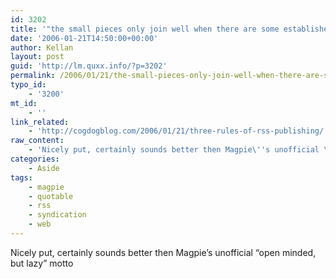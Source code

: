 ```yaml
---
id: 3202
title: '"the small pieces only join well when there are some established rules"'
date: '2006-01-21T14:50:00+00:00'
author: Kellan
layout: post
guid: 'http://lm.quxx.info/?p=3202'
permalink: /2006/01/21/the-small-pieces-only-join-well-when-there-are-some-established-rules/
typo_id:
    - '3200'
mt_id:
    - ''
link_related:
    - 'http://cogdogblog.com/2006/01/21/three-rules-of-rss-publishing/'
raw_content:
    - 'Nicely put, certainly sounds better then Magpie\''s unofficial \"open minded, but lazy\" motto'
categories:
    - Aside
tags:
    - magpie
    - quotable
    - rss
    - syndication
    - web
---
```


Nicely put, certainly sounds better then Magpie’s unofficial “open minded, but lazy” motto